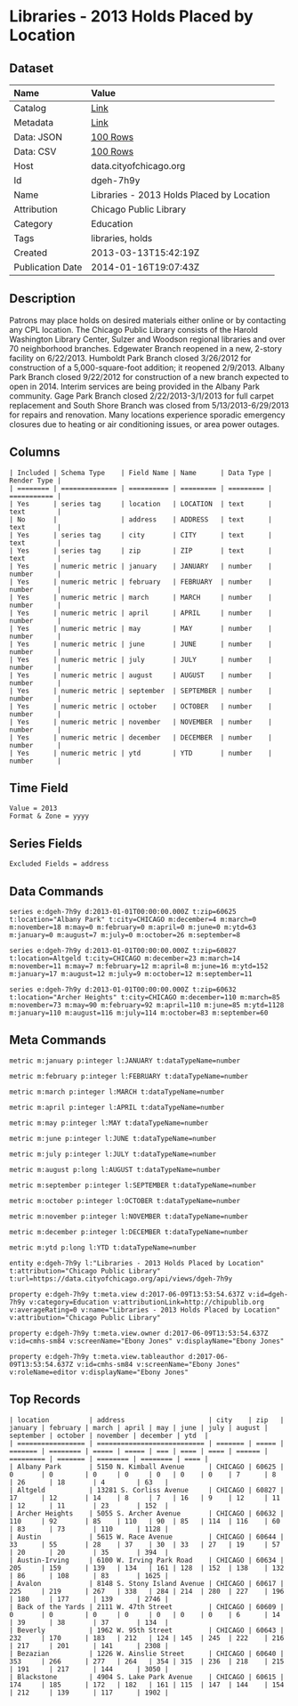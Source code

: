 # Libraries - 2013 Holds Placed by Location

## Dataset

| Name | Value |
| :--- | :---- |
| Catalog | [Link](https://catalog.data.gov/dataset/libraries-2013-holds-placed-by-location-aafc4) |
| Metadata | [Link](https://data.cityofchicago.org/api/views/dgeh-7h9y) |
| Data: JSON | [100 Rows](https://data.cityofchicago.org/api/views/dgeh-7h9y/rows.json?max_rows=100) |
| Data: CSV | [100 Rows](https://data.cityofchicago.org/api/views/dgeh-7h9y/rows.csv?max_rows=100) |
| Host | data.cityofchicago.org |
| Id | dgeh-7h9y |
| Name | Libraries - 2013 Holds Placed by Location |
| Attribution | Chicago Public Library |
| Category | Education |
| Tags | libraries, holds |
| Created | 2013-03-13T15:42:19Z |
| Publication Date | 2014-01-16T19:07:43Z |

## Description

Patrons may place holds on desired materials either online or by contacting any CPL location. The Chicago Public Library consists of the Harold Washington Library Center, Sulzer and Woodson regional libraries and over 70 neighborhood branches. Edgewater Branch reopened in a new, 2-story facility on 6/22/2013. Humboldt Park Branch closed 3/26/2012 for construction of a 5,000-square-foot addition; it reopened 2/9/2013. Albany Park Branch closed 9/22/2012 for construction of a new branch expected to open in 2014. Interim services are being provided in the Albany Park community. Gage Park Branch closed 2/22/2013-3/1/2013 for full carpet replacement and South Shore Branch was closed from 5/13/2013-6/29/2013 for repairs and renovation. Many locations experience sporadic emergency closures due to heating or air conditioning issues, or area power outages.

## Columns

```ls
| Included | Schema Type    | Field Name | Name      | Data Type | Render Type |
| ======== | ============== | ========== | ========= | ========= | =========== |
| Yes      | series tag     | location   | LOCATION  | text      | text        |
| No       |                | address    | ADDRESS   | text      | text        |
| Yes      | series tag     | city       | CITY      | text      | text        |
| Yes      | series tag     | zip        | ZIP       | text      | text        |
| Yes      | numeric metric | january    | JANUARY   | number    | number      |
| Yes      | numeric metric | february   | FEBRUARY  | number    | number      |
| Yes      | numeric metric | march      | MARCH     | number    | number      |
| Yes      | numeric metric | april      | APRIL     | number    | number      |
| Yes      | numeric metric | may        | MAY       | number    | number      |
| Yes      | numeric metric | june       | JUNE      | number    | number      |
| Yes      | numeric metric | july       | JULY      | number    | number      |
| Yes      | numeric metric | august     | AUGUST    | number    | number      |
| Yes      | numeric metric | september  | SEPTEMBER | number    | number      |
| Yes      | numeric metric | october    | OCTOBER   | number    | number      |
| Yes      | numeric metric | november   | NOVEMBER  | number    | number      |
| Yes      | numeric metric | december   | DECEMBER  | number    | number      |
| Yes      | numeric metric | ytd        | YTD       | number    | number      |
```

## Time Field

```ls
Value = 2013
Format & Zone = yyyy
```

## Series Fields

```ls
Excluded Fields = address
```

## Data Commands

```ls
series e:dgeh-7h9y d:2013-01-01T00:00:00.000Z t:zip=60625 t:location="Albany Park" t:city=CHICAGO m:december=4 m:march=0 m:november=18 m:may=0 m:february=0 m:april=0 m:june=0 m:ytd=63 m:january=0 m:august=7 m:july=0 m:october=26 m:september=8

series e:dgeh-7h9y d:2013-01-01T00:00:00.000Z t:zip=60827 t:location=Altgeld t:city=CHICAGO m:december=23 m:march=14 m:november=11 m:may=7 m:february=12 m:april=8 m:june=16 m:ytd=152 m:january=17 m:august=12 m:july=9 m:october=12 m:september=11

series e:dgeh-7h9y d:2013-01-01T00:00:00.000Z t:zip=60632 t:location="Archer Heights" t:city=CHICAGO m:december=110 m:march=85 m:november=73 m:may=90 m:february=92 m:april=110 m:june=85 m:ytd=1128 m:january=110 m:august=116 m:july=114 m:october=83 m:september=60
```

## Meta Commands

```ls
metric m:january p:integer l:JANUARY t:dataTypeName=number

metric m:february p:integer l:FEBRUARY t:dataTypeName=number

metric m:march p:integer l:MARCH t:dataTypeName=number

metric m:april p:integer l:APRIL t:dataTypeName=number

metric m:may p:integer l:MAY t:dataTypeName=number

metric m:june p:integer l:JUNE t:dataTypeName=number

metric m:july p:integer l:JULY t:dataTypeName=number

metric m:august p:long l:AUGUST t:dataTypeName=number

metric m:september p:integer l:SEPTEMBER t:dataTypeName=number

metric m:october p:integer l:OCTOBER t:dataTypeName=number

metric m:november p:integer l:NOVEMBER t:dataTypeName=number

metric m:december p:integer l:DECEMBER t:dataTypeName=number

metric m:ytd p:long l:YTD t:dataTypeName=number

entity e:dgeh-7h9y l:"Libraries - 2013 Holds Placed by Location" t:attribution="Chicago Public Library" t:url=https://data.cityofchicago.org/api/views/dgeh-7h9y

property e:dgeh-7h9y t:meta.view d:2017-06-09T13:53:54.637Z v:id=dgeh-7h9y v:category=Education v:attributionLink=http://chipublib.org v:averageRating=0 v:name="Libraries - 2013 Holds Placed by Location" v:attribution="Chicago Public Library"

property e:dgeh-7h9y t:meta.view.owner d:2017-06-09T13:53:54.637Z v:id=cmhs-sm84 v:screenName="Ebony Jones" v:displayName="Ebony Jones"

property e:dgeh-7h9y t:meta.view.tableauthor d:2017-06-09T13:53:54.637Z v:id=cmhs-sm84 v:screenName="Ebony Jones" v:roleName=editor v:displayName="Ebony Jones"
```

## Top Records

```ls
| location          | address                     | city    | zip   | january | february | march | april | may | june | july | august | september | october | november | december | ytd  | 
| ================= | =========================== | ======= | ===== | ======= | ======== | ===== | ===== | === | ==== | ==== | ====== | ========= | ======= | ======== | ======== | ==== | 
| Albany Park       | 5150 N. Kimball Avenue      | CHICAGO | 60625 | 0       | 0        | 0     | 0     | 0   | 0    | 0    | 7      | 8         | 26      | 18       | 4        | 63   | 
| Altgeld           | 13281 S. Corliss Avenue     | CHICAGO | 60827 | 17      | 12       | 14    | 8     | 7   | 16   | 9    | 12     | 11        | 12      | 11       | 23       | 152  | 
| Archer Heights    | 5055 S. Archer Avenue       | CHICAGO | 60632 | 110     | 92       | 85    | 110   | 90  | 85   | 114  | 116    | 60        | 83      | 73       | 110      | 1128 | 
| Austin            | 5615 W. Race Avenue         | CHICAGO | 60644 | 33      | 55       | 28    | 37    | 30  | 33   | 27   | 19     | 57        | 20      | 20       | 35       | 394  | 
| Austin-Irving     | 6100 W. Irving Park Road    | CHICAGO | 60634 | 205     | 159      | 139   | 134   | 161 | 128  | 152  | 138    | 132       | 86      | 108      | 83       | 1625 | 
| Avalon            | 8148 S. Stony Island Avenue | CHICAGO | 60617 | 225     | 219      | 267   | 338   | 284 | 214  | 280  | 227    | 196       | 180     | 177      | 139      | 2746 | 
| Back of the Yards | 2111 W. 47th Street         | CHICAGO | 60609 | 0       | 0        | 0     | 0     | 0   | 0    | 0    | 6      | 14        | 39      | 38       | 37       | 134  | 
| Beverly           | 1962 W. 95th Street         | CHICAGO | 60643 | 232     | 170      | 183   | 212   | 124 | 145  | 245  | 222    | 216       | 217     | 201      | 141      | 2308 | 
| Bezazian          | 1226 W. Ainslie Street      | CHICAGO | 60640 | 353     | 266      | 277   | 264   | 354 | 315  | 236  | 218    | 215       | 191     | 217      | 144      | 3050 | 
| Blackstone        | 4904 S. Lake Park Avenue    | CHICAGO | 60615 | 174     | 185      | 172   | 182   | 161 | 115  | 147  | 144    | 154       | 212     | 139      | 117      | 1902 | 
```